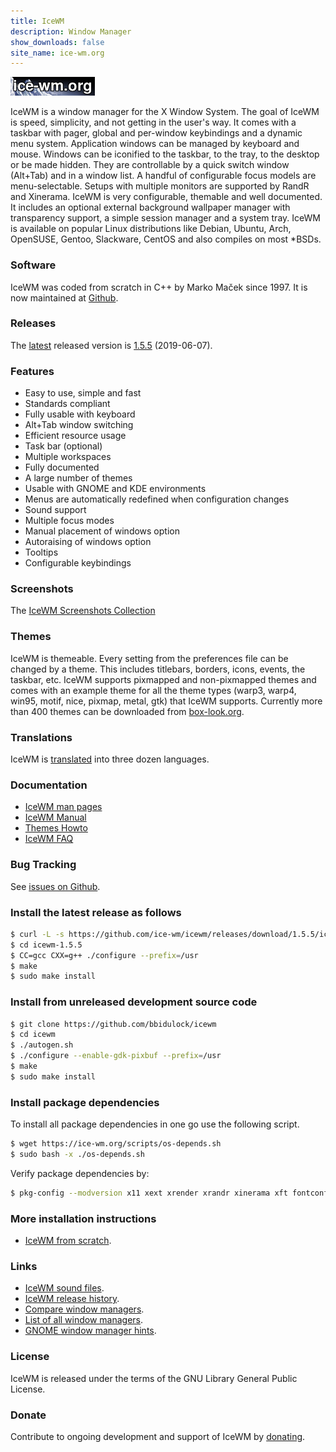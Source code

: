 ```yaml
---
title: IceWM
description: Window Manager
show_downloads: false
site_name: ice-wm.org
---
```


[![IceWM website logo][1]][2]

IceWM is a window manager for the X Window System.
The goal of IceWM is speed, simplicity,
and not getting in the user's way.
It comes with a taskbar with pager,
global and per-window keybindings
and a dynamic menu system.
Application windows can be managed by keyboard and mouse.
Windows can be iconified to the taskbar,
to the tray, to the desktop or be made hidden.
They are controllable by a quick switch
window (Alt+Tab) and in a window list.
A handful of configurable focus models are menu-selectable.
Setups with multiple monitors are supported by RandR and Xinerama.
IceWM is very configurable, themable and well documented.
It includes an optional external background
wallpaper manager with transparency support,
a simple session manager and a system tray.
IceWM is available on popular Linux distributions like
Debian, Ubuntu, Arch, OpenSUSE, Gentoo, Slackware, CentOS
and also compiles on most \*BSDs.

### Software

IceWM was coded from scratch in C++ by Marko Maček since 1997.
It is now maintained at [Github][3].

### Releases

The [latest][15] released version is [1.5.5][4] (2019-06-07).

### Features

- Easy to use, simple and fast
- Standards compliant
- Fully usable with keyboard
- Alt+Tab window switching
- Efficient resource usage
- Task bar (optional)
- Multiple workspaces
- Fully documented
- A large number of themes
- Usable with GNOME and KDE environments
- Menus are automatically redefined when configuration changes
- Sound support
- Multiple focus modes
- Manual placement of windows option
- Autoraising of windows option
- Tooltips
- Configurable keybindings

### Screenshots

The [IceWM Screenshots Collection](screenshots/)

### Themes

IceWM is themeable. Every setting from the preferences file can be changed
by a theme. This includes titlebars, borders, icons, events, the taskbar,
etc. IceWM supports pixmapped and non-pixmapped themes and comes with an
example theme for all the theme types (warp3, warp4, win95, motif, nice,
pixmap, metal, gtk) that IceWM supports.
Currently more than 400 themes can be downloaded from
[box-look.org][6].

### Translations

IceWM is [translated][8] into three dozen languages.

### Documentation

- [IceWM man pages](man/)
- [IceWM Manual](manual/)
- [Themes Howto](themes/)
- [IceWM FAQ](FAQ/)

### Bug Tracking

See [issues on Github][5].

### Install the latest release as follows

```bash
$ curl -L -s https://github.com/ice-wm/icewm/releases/download/1.5.5/icewm-1.5.5.tar.xz | tar Jxvpf -
$ cd icewm-1.5.5
$ CC=gcc CXX=g++ ./configure --prefix=/usr
$ make
$ sudo make install
```
### Install from unreleased development source code

```bash
$ git clone https://github.com/bbidulock/icewm
$ cd icewm
$ ./autogen.sh
$ ./configure --enable-gdk-pixbuf --prefix=/usr
$ make
$ sudo make install
```
### Install package dependencies

To install all package dependencies
in one go use the following script.

```bash
$ wget https://ice-wm.org/scripts/os-depends.sh
$ sudo bash -x ./os-depends.sh
```

Verify package dependencies by:

```bash
$ pkg-config --modversion x11 xext xrender xrandr xinerama xft fontconfig sm ice sndfile alsa ao gio-2.0 gio-unix-2.0 gdk-pixbuf-xlib-2.0 librsvg-2.0 xpm libpng libjpeg
```

### More installation instructions

- [IceWM from scratch][10].

### Links

- [IceWM sound files](icewm-sounds/).
- [IceWM release history](versions.html).
- [Compare window managers][11].
- [List of all window managers][12].
- [GNOME window manager hints][13].

### License

IceWM is released under the terms of the GNU Library General Public License.

### Donate

Contribute to ongoing development and support of IceWM by [donating][14].

[1]: images/logom.jpg "ice-wm.org"
[2]: https://ice-wm.org
[3]: https://github.com/bbidulock/icewm
[4]: https://github.com/ice-wm/icewm/releases/download/1.5.5/icewm-1.5.5.tar.xz
[5]: https://github.com/bbidulock/icewm/issues
[6]: https://themes.ice-wm.org
[8]: https://l10n.opensuse.org/projects/icewm/icewm-1-4-branch/
[9]: https://sandbox.cz/~covex/icewm/iceicons/iceicons-default-0.10.0.tar.gz
[10]: http://www.linuxfromscratch.org/blfs/view/svn/x/icewm.html
[11]: https://en.wikipedia.org/wiki/Comparison_of_X_window_managers
[12]: https://www.gilesorr.com/wm/table.html
[13]: https://ice-wm.org/gnome-wm-hints/
[14]: https://gijsbers.github.io/donate/
[15]: https://github.com/ice-wm/icewm/releases/latest

[ vim: set ft=markdown sw=4 tw=80 nocin nosi fo+=tcqlorn: ]: #
